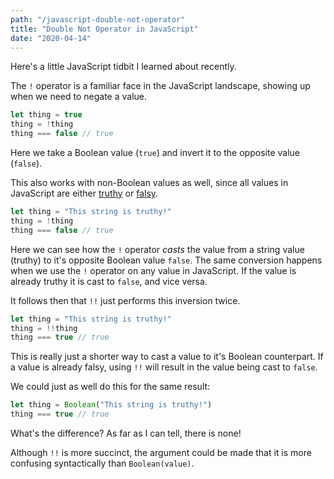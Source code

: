 ```yaml
---
path: "/javascript-double-not-operator"
title: "Double Not Operator in JavaScript"
date: "2020-04-14"
---
```


Here's a little JavaScript tidbit I learned about recently.

The `!` operator is a familiar face in the JavaScript landscape, showing up when we need to negate a value.

```javascript
let thing = true
thing = !thing
thing === false // true
```

Here we take a Boolean value (`true`) and invert it to the opposite value (`false`).

This also works with non-Boolean values as well, since all values in JavaScript are either [truthy](https://developer.mozilla.org/en-US/docs/Glossary/Truthy) or [falsy](https://developer.mozilla.org/en-US/docs/Glossary/Falsy).

```javascript
let thing = "This string is truthy!"
thing = !thing
thing === false // true
```

Here we can see how the `!` operator _casts_ the value from a string value (truthy) to it's opposite Boolean value `false`. The same conversion happens when we use the `!` operator on any value in JavaScript. If the value is already truthy it is cast to `false`, and vice versa.

It follows then that `!!` just performs this inversion twice.

```javascript
let thing = "This string is truthy!"
thing = !!thing
thing === true // true
```

This is really just a shorter way to cast a value to it's Boolean counterpart. If a value is already falsy, using `!!` will result in the value being cast to `false`.

We could just as well do this for the same result:

```javascript
let thing = Boolean("This string is truthy!")
thing === true // true
```

What's the difference? As far as I can tell, there is none!

Although `!!` is more succinct, the argument could be made that it is more confusing syntactically than `Boolean(value)`.
